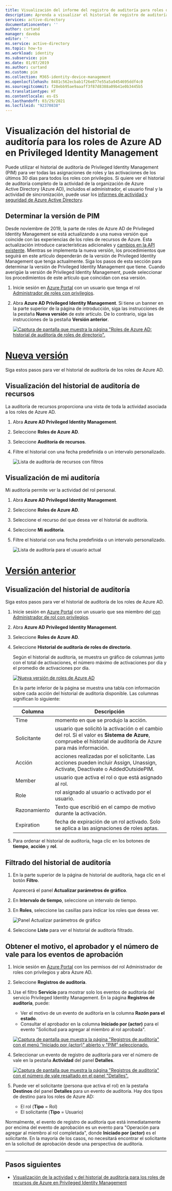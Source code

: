```yaml
---
title: Visualización del informe del registro de auditoría para roles de Azure AD en PIM de Azure AD | Microsoft Docs
description: Aprenda a visualizar el historial de registro de auditoría de los roles de Azure AD en Privileged Identity Management (PIM) de Azure AD.
services: active-directory
documentationcenter: ''
author: curtand
manager: daveba
editor: ''
ms.service: active-directory
ms.topic: how-to
ms.workload: identity
ms.subservice: pim
ms.date: 01/07/2019
ms.author: curtand
ms.custom: pim
ms.collection: M365-identity-device-management
ms.openlocfilehash: 8481c562ecbab1f26e877e55a5a9454695ddf4c0
ms.sourcegitcommit: f28ebb95ae9aaaff3f87d8388a09b41e0b3445b5
ms.translationtype: HT
ms.contentlocale: es-ES
ms.lasthandoff: 03/29/2021
ms.locfileid: "92370838"
---
```

# <a name="view-audit-history-for-azure-ad-roles-in-privileged-identity-management"></a>Visualización del historial de auditoría para los roles de Azure AD en Privileged Identity Management

Puede utilizar el historial de auditoría de Privileged Identity Management (PIM) para ver todas las asignaciones de roles y las activaciones de los últimos 30 días para todos los roles con privilegios. Si quiere ver el historial de auditoría completo de la actividad de la organización de Azure Active Directory (Azure AD), incluidos el administrador, el usuario final y la actividad de sincronización, puede usar los [informes de actividad y seguridad de Azure Active Directory](../reports-monitoring/overview-reports.md).

## <a name="determine-your-version-of-pim"></a>Determinar la versión de PIM

Desde noviembre de 2019, la parte de roles de Azure AD de Privileged Identity Management se está actualizando a una nueva versión que coincide con las experiencias de los roles de recursos de Azure. Esta actualización introduce características adicionales y [cambios en la API existente](azure-ad-roles-features.md#api-changes). Mientras se implementa la nueva versión, los procedimientos que seguirá en este artículo dependerán de la versión de Privileged Identity Management que tenga actualmente. Siga los pasos de esta sección para determinar la versión de Privileged Identity Management que tiene. Cuando averigüe la versión de Privileged Identity Management, puede seleccionar los procedimientos de este artículo que coincidan con esa versión.

1. Inicie sesión en [Azure Portal](https://portal.azure.com/) con un usuario que tenga el rol [Administrador de roles con privilegios](../roles/permissions-reference.md#privileged-role-administrator).
1. Abra **Azure AD Privileged Identity Management**. Si tiene un banner en la parte superior de la página de introducción, siga las instrucciones de la pestaña **Nueva versión** de este artículo. De lo contrario, siga las instrucciones de la pestaña **Versión anterior**.

    [![Captura de pantalla que muestra la página "Roles de Azure AD: historial de auditoría de roles de directorio".](media/pim-how-to-use-audit-log/directory-roles-audit-history.png "Selección de la pestaña para la versión")](media/pim-how-to-use-audit-log/directory-roles-audit-history.png)

# <a name="new-version"></a>[Nueva versión](#tab/new)

Siga estos pasos para ver el historial de auditoría de los roles de Azure AD.

## <a name="view-resource-audit-history"></a>Visualización del historial de auditoría de recursos

La auditoría de recursos proporciona una vista de toda la actividad asociada a los roles de Azure AD.

1. Abra **Azure AD Privileged Identity Management**.

1. Seleccione **Roles de Azure AD**.

1. Seleccione **Auditoría de recursos**.

1. Filtre el historial con una fecha predefinida o un intervalo personalizado.

    ![Lista de auditoría de recursos con filtros](media/azure-pim-resource-rbac/rbac-resource-audit.png)

## <a name="view-my-audit"></a>Visualización de mi auditoría

Mi auditoría permite ver la actividad del rol personal.

1. Abra **Azure AD Privileged Identity Management**.

1. Seleccione **Roles de Azure AD**.

1. Seleccione el recurso del que desea ver el historial de auditoría.

1. Seleccione **Mi auditoría**.

1. Filtre el historial con una fecha predefinida o un intervalo personalizado.

    ![Lista de auditoría para el usuario actual](media/azure-pim-resource-rbac/my-audit-time.png)

# <a name="previous-version"></a>[Versión anterior](#tab/previous)

## <a name="view-audit-history"></a>Visualización del historial de auditoría

Siga estos pasos para ver el historial de auditoría de los roles de Azure AD.

1. Inicie sesión en [Azure Portal](https://portal.azure.com/) con un usuario que sea miembro del [con Administrador de rol con privilegios](../roles/permissions-reference.md#privileged-role-administrator).

1. Abra **Azure AD Privileged Identity Management**.

1. Seleccione **Roles de Azure AD**.

1. Seleccione **Historial de auditoría de roles de directorio**.

    Según el historial de auditoría, se muestra un gráfico de columnas junto con el total de activaciones, el número máximo de activaciones por día y el promedio de activaciones por día.

    [![Nueva versión de roles de Azure AD](media/pim-how-to-use-audit-log/directory-roles-audit-history.png "Visualización del historial de auditoría de roles de directorio")](media/pim-how-to-use-audit-log/directory-roles-audit-history.png)

    En la parte inferior de la página se muestra una tabla con información sobre cada acción del historial de auditoría disponible. Las columnas significan lo siguiente:

    | Columna | Descripción |
    | --- | --- |
    | Time | momento en que se produjo la acción. |
    | Solicitante | usuario que solicitó la activación o el cambio del rol. Si el valor es **Sistema de Azure**, compruebe el historial de auditoría de Azure para más información. |
    | Acción | acciones realizadas por el solicitante. Las acciones pueden incluir Assign, Unassign, Activate, Deactivate o AddedOutsidePIM. |
    | Member | usuario que activa el rol o que está asignado al rol. |
    | Role | rol asignado al usuario o activado por el usuario. |
    | Razonamiento | Texto que escribió en el campo de motivo durante la activación. |
    | Expiration | fecha de expiración de un rol activado. Solo se aplica a las asignaciones de roles aptas. |

1. Para ordenar el historial de auditoría, haga clic en los botones de **tiempo**, **acción** y **rol**.

## <a name="filter-audit-history"></a>Filtrado del historial de auditoría

1. En la parte superior de la página de historial de auditoría, haga clic en el botón **Filtro**.

    Aparecerá el panel **Actualizar parámetros de gráfico**.

1. En **Intervalo de tiempo**, seleccione un intervalo de tiempo.

1. En **Roles**, seleccione las casillas para indicar los roles que desea ver.

    ![Panel Actualizar parámetros de gráfico](media/pim-how-to-use-audit-log/update-chart-parameters.png)

1. Seleccione **Listo** para ver el historial de auditoría filtrado.

## <a name="get-reason-approver-and-ticket-number-for-approval-events"></a>Obtener el motivo, el aprobador y el número de vale para los eventos de aprobación

1. Inicie sesión en [Azure Portal](https://aad.portal.azure.com) con los permisos del rol Administrador de roles con privilegios y abra Azure AD.
1. Seleccione **Registros de auditoría**.
1. Use el filtro **Servicio** para mostrar solo los eventos de auditoría del servicio Privileged Identity Management. En la página **Registros de auditoría**, puede:

    - Ver el motivo de un evento de auditoría en la columna **Razón para el estado**.
    - Consultar el aprobador en la columna **Iniciado por (actor)** para el evento "Solicitud para agregar al miembro al rol aprobada".

    [![Captura de pantalla que muestra la página "Registros de auditoría" con el menú "Iniciado por (actor)" abierto y "PIM" seleccionado.](media/pim-how-to-use-audit-log/filter-audit-logs.png "Filtrado del registro de auditoría para el servicio PIM")](media/pim-how-to-use-audit-log/filter-audit-logs.png)

1. Seleccionar un evento de registro de auditoría para ver el número de vale en la pestaña **Actividad** del panel **Detalles**.
  
    [![Captura de pantalla que muestra la página "Registros de auditoría" con el número de vale resaltado en el panel "Detalles".](media/pim-how-to-use-audit-log/audit-event-ticket-number.png "Comprobación del número de vale del evento de auditoría")](media/pim-how-to-use-audit-log/audit-event-ticket-number.png)

1. Puede ver el solicitante (persona que activa el rol) en la pestaña **Destinos** del panel **Detalles** para un evento de auditoría. Hay dos tipos de destino para los roles de Azure AD:

    - El rol (**Tipo** = Rol)
    - El solicitante (**Tipo** = Usuario)

Normalmente, el evento de registro de auditoría que está inmediatamente por encima del evento de aprobación es un evento para "Operación para agregar al miembro al rol completada", donde **Iniciado por (actor)** es el solicitante. En la mayoría de los casos, no necesitará encontrar el solicitante en la solicitud de aprobación desde una perspectiva de auditoría.

---

## <a name="next-steps"></a>Pasos siguientes

- [Visualización de la actividad y del historial de auditoría para los roles de recursos de Azure en Privileged Identity Management](azure-pim-resource-rbac.md)
